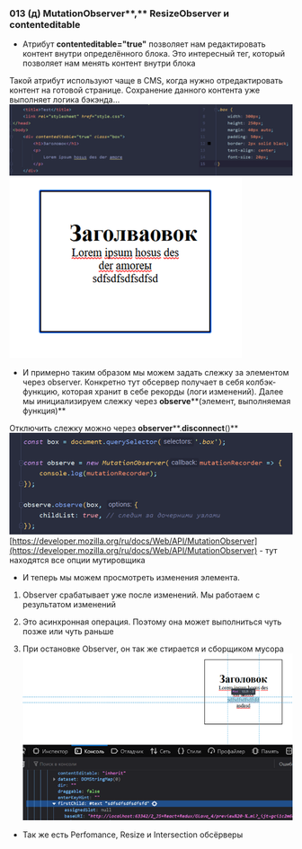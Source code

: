 ### **013 (д)** **MutationObserver****,** **ResizeObserver** **и** **contenteditable**

- Атрибут **contenteditable="true"** позволяет нам редактировать контент внутри определённого блока. Это интересный тег, который позволяет нам менять контент внутри блока

Такой атрибут используют чаще в CMS, когда нужно отредактировать контент на готовой странице. Сохранение данного контента уже выполняет логика бэкэнда…
![](_png/Pasted%20image%2020220909175707.png)
![](_png/Pasted%20image%2020220909175713.png)
- И примерно таким образом мы можем задать слежку за элементом через observer. Конкретно тут обсервер получает в себя колбэк-функцию, которая хранит в себе рекорды (логи изменений). Далее мы инициализируем слежку через **observe****(элемент, выполняемая функция)**

Отключить слежку можно через **observer****.****disconnect****()**
![](_png/Pasted%20image%2020220909175742.png)
[https://developer.mozilla.org/ru/docs/Web/API/MutationObserver](https://developer.mozilla.org/ru/docs/Web/API/MutationObserver) - тут находятся все опции мутировщика

- И теперь мы можем просмотреть изменения элемента.

1) Observer срабатывает уже после изменений. Мы работаем с результатом изменений

2) Это асинхронная операция. Поэтому она может выполниться чуть позже или чуть раньше

3) При остановке Observer, он так же стирается и сборщиком мусора
![](_png/Pasted%20image%2020220909175812.png)
- Так же есть Perfomance, Resize и Intersection обсёрверы